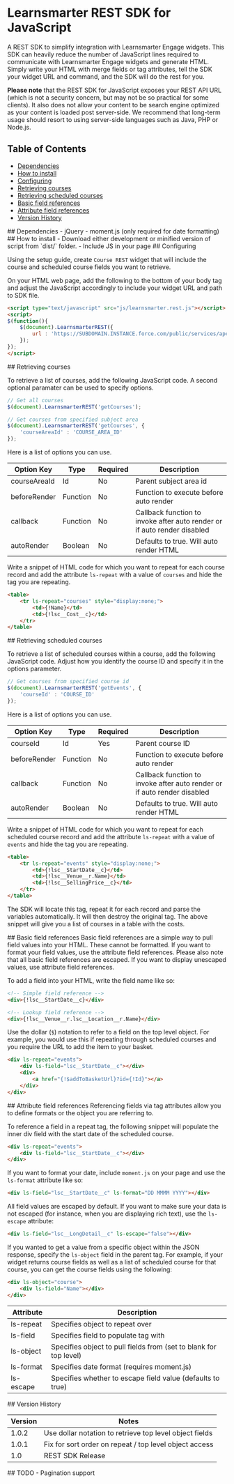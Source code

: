 # Learnsmarter REST SDK for JavaScript
A REST SDK to simplify integration with Learnsmarter Engage widgets. This SDK can heavily reduce the number of JavaScript lines required to communicate with Learnsmarter Engage widgets and generate HTML. Simply write your HTML with merge fields or tag attributes, tell the SDK your widget URL and command, and the SDK will do the rest for you.

**Please note** that the REST SDK for JavaScript exposes your REST API URL (which is not a security concern, but may not be so practical for some clients). It also does not allow your content to be search engine optimized as your content is loaded post server-side. We recommend that long-term usage should resort to using server-side languages such as Java, PHP or Node.js.

## Table of Contents
* [Dependencies](#dependencies)
* [How to install](#how-to-install)
* [Configuring](#configuring)
* [Retrieving courses](#retrieving-courses)
* [Retrieving scheduled courses](#retrieving-scheduled-courses)
* [Basic field references](#basic-field-references)
* [Attribute field references](#attribute-field-references)
* [Version History](#version-history)

<a name="dependencies"/>
## Dependencies
- jQuery
- moment.js (only required for date formatting)

<a name="how-to-install"/>
## How to install
- Download either development or minified version of script from `dist/` folder.
- Include JS in your page

<a name="configuring" />
## Configuring

Using the setup guide, create `Course REST` widget that will include the course and scheduled course fields you want to retrieve.

On your HTML web page, add the following to the bottom of your body tag and adjust the JavaScript accordingly to include your widget URL and path to SDK file.

```html
<script type="text/javascript" src="js/learnsmarter.rest.js"></script>
<script>
$(function(){
    $(document).LearnsmarterREST({
        url : 'https://SUBDOMAIN.INSTANCE.force.com/public/services/apexrest/lsi/widget/WIDGET_NAME'
    });
});
</script>
```

<a name="retrieving-courses" />
## Retrieving courses

To retrieve a list of courses, add the following JavaScript code. A second optional paramater can be used to specify options.

```javascript
// Get all courses
$(document).LearnsmarterREST('getCourses');

// Get courses from specified subject area
$(document).LearnsmarterREST('getCourses', {
	'courseAreaId' : 'COURSE_AREA_ID'
});
```

Here is a list of options you can use.

| Option Key | Type | Required | Description 			|
| ---------- | ---- | -------- | ---------------------- |
| courseAreaId | Id   | No	   | Parent subject area id |
| beforeRender | Function | No | Function to execute before auto render |
| callback | Function | No | Callback function to invoke after auto render or if auto render disabled |
| autoRender | Boolean | No | Defaults to true. Will auto render HTML |

Write a snippet of HTML code for which you want to repeat for each course record and add the attribute `ls-repeat` with a value of `courses` and hide the tag you are repeating.

```html
<table>
	<tr ls-repeat="courses" style="display:none;">
		<td>{!Name}</td>
		<td>{!lsc__Cost__c}</td>
	</tr>
</table>
```


<a name="retrieving-scheduled-courses" />
## Retrieving scheduled courses

To retrieve a list of scheduled courses within a course, add the following JavaScript code. Adjust how you identify the course ID and specify it in the options parameter.

```javascript
// Get courses from specified course id
$(document).LearnsmarterREST('getEvents', {
	'courseId' : 'COURSE_ID'
});
```

Here is a list of options you can use.

| Option Key | Type | Required  | Description 		 |
| ---------- | ---- | --------- | ------------------ |
| courseId   | Id   | Yes 		| Parent course ID 	 | 
| beforeRender | Function | No | Function to execute before auto render |
| callback | Function | No | Callback function to invoke after auto render or if auto render disabled |
| autoRender | Boolean | No | Defaults to true. Will auto render HTML |

Write a snippet of HTML code for which you want to repeat for each scheduled course record and add the attribute `ls-repeat` with a value of `events` and hide the tag you are repeating.

```html
<table>
	<tr ls-repeat="events" style="display:none;">
		<td>{!lsc__StartDate__c}</td>
		<td>{!lsc__Venue__r.Name}</td>
		<td>{!lsc__SellingPrice__c}</td>
	</tr>
</table>
```


The SDK will locate this tag, repeat it for each record and parse the variables automatically. It will then destroy the original tag. The above snippet will give you a list of courses in a table with the costs.

<a name="basic-field-references" />
## Basic field references
Basic field references are a simple way to pull field values into your HTML. These cannot be formatted. If you want to format your field values, use the attribute field references. Please also note that all basic field references are escaped. If you want to display unescaped values, use attribute field references.

To add a field into your HTML, write the field name like so:

```html
<!-- Simple field reference -->
<div>{!lsc__StartDate__c}</div>

<!-- Lookup field reference -->
<div>{!lsc__Venue__r.lsc__Location__r.Name}</div>
```

Use the dollar (`$`) notation to refer to a field on the top level object. For example, you would use this if repeating through scheduled courses and you require the URL to add the item to your basket.

```html
<div ls-repeat="events">
	<div ls-field="lsc__StartDate__c"></div>
	<div>
		<a href="{!$addToBasketUrl}?id={!Id}"></a>
	</div>
</div>
```


<a name="attribute-field-references" />
## Attribute field references
Referencing fields via tag attributes allow you to define formats or the object you are referring to.

To reference a field in a repeat tag, the following snippet will populate the inner div field with the start date of the scheduled course.

```html
<div ls-repeat="events">
	<div ls-field="lsc__StartDate__c"></div>
</div>
```

If you want to format your date, include `moment.js` on your page and use the `ls-format` attribute like so:

```html
<div ls-field="lsc__StartDate__c" ls-format="DD MMMM YYYY"></div>
```

All field values are escaped by default. If you want to make sure your data is not escaped (for instance, when you are displaying rich text), use the `ls-escape` attribute:

```html
<div ls-field="lsc__LongDetail__c" ls-escape="false"></div>
```

If you wanted to get a value from a specific object within the JSON response, specify the `ls-object` field in the parent tag. For example, if your widget returns course fields as well as a list of scheduled course for that course, you can get the course fields using the following:

```html
<div ls-object="course">
	<div ls-field="Name"></div>
</div>
```


| Attribute | Description |
| --------- | ----------- |
| ls-repeat | Specifies object to repeat over |
| ls-field | Specifies field to populate tag with |
| ls-object | Specifies object to pull fields from (set to blank for top level) |
| ls-format | Specifies date format (requires moment.js) |
| ls-escape | Specifies whether to escape field value (defaults to true) |


<a name="version-history" />
## Version History


| Version   | Notes                    |
| --------- | ------------------------ |
| 1.0.2     | Use dollar notation to retrieve top level object fields |
| 1.0.1     | Fix for sort order on repeat / top level object access |
| 1.0       | REST SDK Release         |

<a name="todo" />
## TODO
- Pagination support
